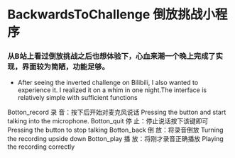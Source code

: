 
# BackwardsToChallenge 倒放挑战小程序

### 从B站上看过倒放挑战之后也想体验下，心血来潮一个晚上完成了实现，界面较为简陋，功能足够。

+ After seeing the inverted challenge on Bilibili, I also wanted to experience it. I realized it on a whim in one night.The interface is relatively simple with sufficient functions

Botton_record 录  音：按下后开始对麦克风说话
	Pressing the button and start talking into the microphone.
Botton_quit 停  止：停止说话按下该键即可
	Pressing the button to stop talking
Botton_back 倒  放：将录音倒放
	Turning the recording upside down
Botton_play 播  放：将刚才录音正确播放
	Playing the recording correctly
